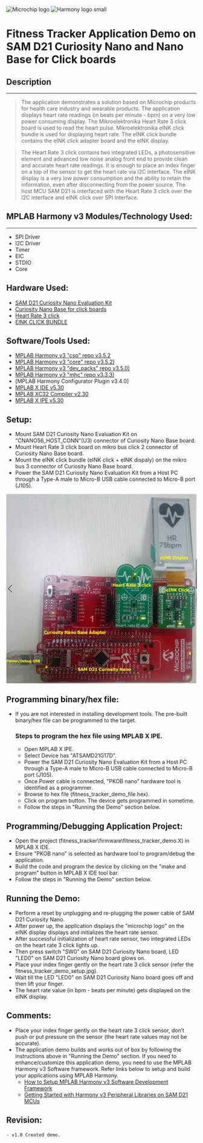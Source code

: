 
![Microchip logo](https://raw.githubusercontent.com/wiki/Microchip-MPLAB-Harmony/Microchip-MPLAB-Harmony.github.io/images/microchip_logo.png)
![Harmony logo small](https://raw.githubusercontent.com/wiki/Microchip-MPLAB-Harmony/Microchip-MPLAB-Harmony.github.io/images/microchip_mplab_harmony_logo_small.png)
# Fitness Tracker Application Demo on SAM D21 Curiosity Nano and Nano Base for Click boards

## Description
-----

> The application demonstrates a solution based on Microchip products for health care industry
  and wearable products. The application displays heart rate readings (in beats per minute - bpm) 
  on a very low power consuming display. The Mikroelektronika Heart Rate 3 click board is used 
  to read the heart pulse. Mikroelektronika eINK click bundle is used for displaying heart rate. 
  The eINK click bundle contains the eINK click adapter board and the eINK display. 
    
> The Heart Rate 3 click contains two integrated LEDs, a photosensitive element and advanced low 
    noise analog front end to provide clean and accurate heart rate readings. It is enough to place 
    an index finger on a top of the sensor to get the heart rate via I2C interface. The eINK display 
    is a very low power consumption and the ability to retain the information, even after disconnecting 
    from the power source. The host MCU SAM D21 is interfaced with the Heart Rate 3 click over the I2C 
    interface and eINK click over SPI Interface. 

## MPLAB Harmony v3 Modules/Technology Used:
-----
- SPI Driver
- I2C Driver        
- Timer
- EIC
- STDIO
- Core

## Hardware Used:

- [SAM D21 Curiosity Nano Evaluation Kit](https://www.microchip.com/Developmenttools/ProductDetails/DM320119)   
- [Curiosity Nano Base for click boards](https://www.microchip.com/Developmenttools/ProductDetails/AC164162)
- [Heart Rate 3 click](https://www.mikroe.com/heart-rate-3-click)
- [EINK CLICK BUNDLE](https://www.mikroe.com/eink-click)

## Software/Tools Used:
 - [MPLAB Harmony v3 "csp" repo v3.5.2](https://github.com/Microchip-MPLAB-Harmony/csp)
 - [MPLAB Harmony v3 "core" repo v3.5.2)](https://github.com/Microchip-MPLAB-Harmony/core)          
 - [MPLAB Harmony v3 "dev_packs" repo v3.5.0)](https://github.com/Microchip-MPLAB-Harmony/dev_packs)  
 - [MPLAB Harmony v3 "mhc" repo v3.3.3)](https://github.com/Microchip-MPLAB-Harmony/mhc)    
 - [MPLAB Harmony Configurator Plugin v3.4.0]
 - [MPLAB X IDE v5.30](https://www.microchip.com/mplab/mplab-x-ide)
 - [MPLAB XC32 Compiler v2.30](https://www.microchip.com/mplab/compilers)
 - [MPLAB X IPE v5.30](https://www.microchip.com/mplab/mplab-integrated-programming-environment)

## Setup:
- Mount SAM D21 Curiosity Nano Evaluation Kit on "CNANO56_HOST_CONN"(U3) connector of Curiosity Nano Base board.
- Mount Heart Rate 3 click board on mikro bus click 2 connector of Curiosity Nano Base board.
- Mount the eINK click bundle (eINK click + eINK dispaly) on the mikro bus 3 connector of Curiosity Nano Base board.
- Power the SAM D21 Curiosity Nano Evaluation Kit from a Host PC through a Type-A male to Micro-B USB cable connected to Micro-B port (J105).

<img src = "images/fitness_tracker_demo_setup.jpg" width="600" height="500" align="middle">

## Programming binary/hex file:
- If you are not interested in installing development tools. The pre-built binary/hex file can be programmed to the target.
	### Steps to program the hex file using MPLAB X IPE.
	- Open MPLAB X IPE.
	- Select Device has "ATSAMD21G17D".
	- Power the SAM D21 Curiosity Nano Evaluation Kit from a Host PC through a Type-A male to Micro-B USB cable connected to Micro-B port (J105).
	- Once Power cable is connected, "PKOB nano" hardware tool is identified as a programmer.
	- Browse to hex file (fitness_tracker_demo_file.hex).  
	- Click on program button. The device gets programmed in sometime.
	- Follow the steps in "Running the Demo" section below.

## Programming/Debugging Application Project:
- Open the project (fitness_tracker\firmware\fitness_tracker_demo.X) in MPLAB X IDE.
- Ensure "PKOB nano" is selected as hardware tool to program/debug the application.
- Build the code and program the device by clicking on the "make and program" button in MPLAB X IDE tool bar.
- Follow the steps in "Running the Demo" section below.  

## Running the Demo:
- Perform a reset by unplugging and re-plugging the power cable of SAM D21 Curiosity Nano.
- After power up, the application displays the "microchip logo" on the eINK display displays and initializes the heart rate sensor. 
- After successful initialization of heart rate sensor, two integrated LEDs on the heart rate 3 click lights up.
- Then press switch "SW0" on SAM D21 Curiosity Nano board, LED "LED0" on SAM D21 Curiosity Nano board glows on.
- Place your index finger gently on the heart rate 3 click sensor (refer the fitness_tracker_demo_setup.jpg).
- Wait till the LED "LED0" on SAM D21 Curiosity Nano board goes off and then lift your finger.
- The heart rate value (in bpm - beats per minute) gets displayed on the eINK display.

## Comments:
- Place your index finger gently on the heart rate 3 click sensor, don’t push or put pressure on the sensor (the heart rate values may not be accurate).
- The application demo builds and works out of box by following the instructions above in "Running the Demo" section. If you need to enhance/customize this application demo, you need to use the MPLAB Harmony v3 Software framework. Refer links below to setup and build your applications using MPLAB Harmony. 
	- [How to Setup MPLAB Harmony v3 Software Development Framework](https://www.microchip.com/mymicrochip/filehandler.aspx?ddocname=en1000821) 
	- [Getting Started with Harmony v3 Peripheral Libraries on SAM D21 MCUs](https://microchipdeveloper.com/harmony3:samd21-getting-started-training-module)  
               
## Revision: 
	- v1.0 Created demo.
